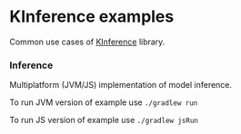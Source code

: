 # KInference examples

Common use cases of [KInference](https://github.com/JetBrains-Research/kinference) library. 

### Inference
Multiplatform (JVM/JS) implementation of model inference.

To run JVM version of example use `./gradlew run`

To run JS version of example use `./gradlew jsRun`